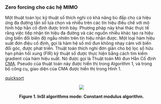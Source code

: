 ### Zero forcing cho các hệ MIMO

Một thuật toán lọc kỹ thuật số thích nghi có khả năng bù đắp cho cả hiệu ứng đa đường tần số lựa chọn và nhiễu trên các tín hiệu điều chế với mô hình hộp hằn cố định được trình bày. Phương pháp này khai thác thực tế rằng việc tiếp nhận tín hiệu đa đường và các nguồn nhiễu khác tạo ra hiệu ứng biến đổi biên độ ngẫu nhiên trên tín hiệu nhận được. Một loại hàm hiệu suất đơn điệu cố định, gọi là hàm hệ số mô đun không nhạy cảm với biến đổi góc, được phát triển. Thuật toán thích nghi đơn giản cho bộ lọc số hữu hạn phản hồi xung (FIR) kỹ thuật số được thực hiện bằng cách tìm kiếm gradient của hàm hiệu suất. Nó được gọi là Thuật toán Mô đun Hằn Cố định [CMA]. Pseudo của thuật toán này được hiển thị trong Algorithm 1, và trong bộ công cụ, giao diện của CMA được hiển thị trong Hình 1.

[quicksort](../../pseudo/Algo_NB_ZF.md ':include :type=code algorithm')

<p style="text-align-last: center">
<img src="../../../assets/img/Outputs/InSI_Algo_B_CMA.png">
</p>
<p style="text-align-last: center">
<b>
Figure 1. InSI algorithms mode: Constant modulus algorithm.
</b>
</p>

[CMA]: https://ieeexplore.ieee.org/document/1164062